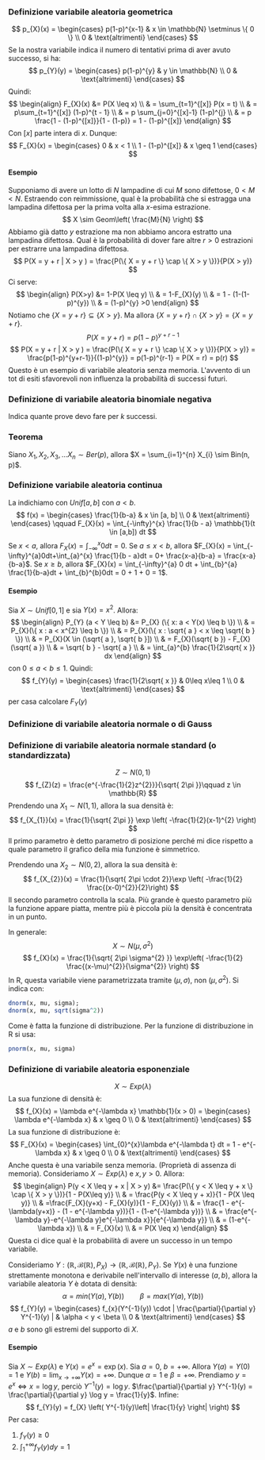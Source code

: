 ### Definizione variabile aleatoria geometrica
$$
p_{X}(x) = \begin{cases}
p(1-p)^{x-1} & x \in \mathbb{N} \setminus \{ 0 \} \\
0 & \text{altrimenti}
\end{cases}
$$
Se la nostra variabile indica il numero di tentativi prima di aver avuto successo, si ha:
$$
p_{Y}(y) = \begin{cases}
p(1-p)^{y}  & y \in \mathbb{N} \\
0 & \text{altrimenti}
\end{cases}
$$
Quindi:
$$
\begin{align}
F_{X}(x) &= P(X \leq x)  \\
 & = \sum_{t=1}^{[x]}  P(x = t)  \\
 & = p\sum_{t=1}^{[x]}  (1-p)^{t - 1} \\
 & = p \sum_{j=0}^{[x]-1}  (1-p)^{j} \\
 & = p \frac{1 - (1-p)^{[x]}}{1 - (1-p)} = 1 - (1-p)^{[x]}
\end{align}
$$
Con $[x]$ parte intera di $x$.
Dunque:
$$
F_{X}(x) = \begin{cases}
0 & x < 1 \\
1 - (1-p)^{[x]}  & x \geq 1
\end{cases}
$$
#### Esempio
Supponiamo di avere un lotto di $N$ lampadine di cui $M$ sono difettose, $0<M<N$. Estraendo con reimmissione, qual è la probabilità che si estragga una lampadina difettosa per la prima volta alla $x$-esima estrazione.
$$
X \sim Geom\left( \frac{M}{N} \right)
$$
Abbiamo già datto $y$ estrazione ma non abbiamo ancora estratto una lampadina difettosa.
Qual è la probabilità di dover fare altre $r>0$  estrazioni per estrarre una lampadina difettosa.
$$
P(X = y + r | X > y ) = \frac{P(\{ X = y + r \} \cap \{ X > y \})}{P(X > y)}
$$
Ci serve:
$$
\begin{align}
P(X>y) &= 1-P(X \leq y)  \\
 & = 1-F_{X}(y)  \\
 & = 1 - (1-(1-p)^{y}) \\
 & = (1-p)^{y} >0
\end{align}
$$
Notiamo che $\{ X = y + r \} \subseteq \{ X > y \}$. Ma allora $\{ X = y + r \} \cap \{ X > y \} = \{ X = y + r \}$.
$$
P(X =  y + r) = p(1-p)^{y + r - 1}
$$
$$
P(X = y + r | X > y ) = \frac{P(\{ X = y + r \} \cap \{ X > y \})}{P(X > y)} = \frac{p(1-p)^{y+r-1}}{(1-p)^{y}} = p(1-p)^{r-1} = P(X = r) = p(r)
$$
Questo è un esempio di variabile aleatoria senza memoria. L'avvento di un tot di esiti sfavorevoli non influenza la probabilità di successi futuri.
### Definizione di variabile aleatoria binomiale negativa
Indica quante prove devo fare per $k$ successi.
### Teorema
Siano $X_{1},X_{2},X_{3}, \dots X_{n} \sim Ber(p)$, allora $X = \sum_{i=1}^{n} X_{i} \sim Bin(n, p)$.

### Definizione variabile aleatoria continua
La indichiamo con $Unif[a,b]$ con $a < b$.
$$
f(x) = \begin{cases}
\frac{1}{b-a}  & x \in [a, b] \\
0  & \text{altrimenti}
\end{cases} \qquad
F_{X}(x) = \int_{-\infty}^{x} \frac{1}{b - a} \mathbb{1}(t \in [a,b]) dt
$$
Se $x < a$, allora $F_{X}(x) = \int_{-\infty}^{x} 0dt = 0$.
Se $a \leq x < b$, allora $F_{X}(x) = \int_{-\infty}^{a}0dt+\int_{a}^{x} \frac{1}{b - a}dt = 0+ \frac{x-a}{b-a} = \frac{x-a}{b-a}$.
Se $x \geq b$, allora $F_{X}(x) = \int_{-\infty}^{a} 0 dt + \int_{b}^{a} \frac{1}{b-a}dt + \int_{b}^{b}0dt = 0 + 1 + 0 = 1$.

#### Esempio
Sia $X \sim Unif[0, 1]$ e sia $Y(x) = x^{2}$. Allora:
$$
\begin{align}
P_{Y} (a < Y \leq b) &= P_{X} (\{ x: a < Y(x) \leq b \})  \\
 & = P_{X}(\{ x : a < x^{2} \leq b \}) \\
 & = P_{X}(\{ x : \sqrt{ a } < x \leq \sqrt{ b } \}) \\
 & = P_{X}(X \in (\sqrt{ a }, \sqrt{ b }]) \\
 & = F_{X}(\sqrt{ b }) - F_{X}(\sqrt{ a }) \\
 & = \sqrt{ b } - \sqrt{ a } \\
 & = \int_{a}^{b} \frac{1}{2\sqrt{ x }} dx
\end{align}
$$
con $0 \leq a < b \leq1$.
Quindi:
$$
f_{Y}(y) = \begin{cases}
\frac{1}{2\sqrt{ x }}  & 0\leq x\leq 1 \\
0  & \text{altrimenti}
\end{cases}
$$
per casa calcolare $F_{Y}(y)$
### Definizione di variabile aleatoria normale o di Gauss

### Definizione di variabile aleatoria normale standard (o standardizzata)
$$
Z \sim N(0,1)
$$
$$
f_{Z}(z) = \frac{e^{-\frac{1}{2}z^{2}}}{\sqrt{ 2\pi }}\qquad z \in \mathbb{R}
$$
Prendendo una $X_{1} \sim N(1,1)$, allora la sua densità è:
$$
f_{X_{1}}(x) = \frac{1}{\sqrt{ 2\pi }} \exp \left( -\frac{1}{2}(x-1)^{2} \right) 
$$
Il primo parametro è detto parametro di posizione perché mi dice rispetto a quale parametro il grafico della mia funzione è simmetrico.

Prendendo una $X_{2} \sim N(0, 2)$, allora la sua densità è:
$$
f_{X_{2}}(x) = \frac{1}{\sqrt{ 2\pi \cdot  2}}\exp \left( -\frac{1}{2} \frac{(x-0)^{2}}{2}\right) 
$$
Il secondo parametro controlla la scala. Più grande è questo parametro più la funzione appare piatta, mentre più è piccola più la densità è concentrata in un punto.

In generale:
$$
X \sim N(\mu, \sigma^{2})
$$
$$
f_{X}(x) = \frac{1}{\sqrt{ 2\pi \sigma^{2} }} \exp\left( -\frac{1}{2} \frac{(x-\mu)^{2}}{\sigma^{2}} \right)
$$
In R, questa variabile viene parametrizzata tramite $(\mu,\sigma)$, non $(\mu, \sigma^{2})$. Si indica con:
```r
dnorm(x, mu, sigma);
dnorm(x, mu, sqrt(sigma^2))
```
Come è fatta la funzione di distribuzione.
Per la funzione di distribuzione in R si usa:
```r
pnorm(x, mu, sigma)
```
### Definizione di variabile aleatoria esponenziale
$$
X \sim Exp(\lambda)
$$
La sua funzione di densità è:
$$
f_{X}(x) = \lambda e^{-\lambda x} \mathbb{1}(x > 0) = \begin{cases}
\lambda e^{-\lambda x}  & x \geq 0 \\
0 & \text{altrimenti}
\end{cases}
$$
La sua funzione di distribuzione è:
$$
F_{X}(x) = \begin{cases}
\int_{0}^{x}\lambda e^{-\lambda t} dt = 1 - e^{-\lambda x}  & x \geq 0 \\
0  & \text{altrimenti}
\end{cases}
$$
Anche questa è una variabile senza memoria. (Proprietà di assenza di memoria).
Consideriamo $X \sim Exp(\lambda)$ e $x, y > 0$. Allora:
$$
\begin{align}
P(y < X \leq y + x | X > y) &= \frac{P(\{ y < X \leq y + x \} \cap \{ X > y \})}{1 - P(X\leq y)}  \\
 & = \frac{P(y < X \leq y + x)}{1 - P(X \leq y)} \\
 & =\frac{F_{X}(y+x) - F_{X}(y)}{1 - F_{X}(y)} \\
 & = \frac{1 - e^{-\lambda(y+x)} - (1 - e^{-\lambda y})}{1 - (1-e^{-\lambda y})}  \\
 & = \frac{e^{-\lambda y}-e^{-\lambda y}e^{-\lambda x}}{e^{-\lambda y}}  \\
 & = (1-e^{-\lambda x}) \\
 & = F_{X}(x)  \\
 & = P(X \leq x)
\end{align}
$$
Questa ci dice qual è la probabilità di avere un successo in un tempo variabile.

Consideriamo $Y: (\mathbb{R}, \mathcal{B}(\mathbb{R}), P_{X}) \rightarrow (\mathbb{R}, \mathcal{B}(\mathbb{R}), P_{Y})$.
Se $Y(x)$ è una funzione strettamente monotona e derivabile nell'intervallo di interesse $(a, b)$, allora la variabile aleatoria $Y$ è dotata di densità:
$$
\alpha = min (Y(a), Y(b)) \qquad \beta = max(Y(a), Y(b))
$$
$$
f_{Y}(y) = \begin{cases}
f_{x}(Y^{-1}(y)) \cdot | \frac{\partial}{\partial y} Y^{-1}(y) |  & \alpha < y < \beta \\
0 & \text{altrimenti} 
\end{cases}
$$
$a$ e $b$ sono gli estremi del supporto di $X$.
#### Esempio
Sia $X \sim Exp(\lambda)$ e $Y(x) = e^{x} = \exp(x)$.
Sia $a = 0$, $b = +\infty$.
Allora $Y(a) = Y(0) = 1$ e $Y(b) = \lim_{ x \to +\infty } Y(x) = +\infty$.
Dunque $\alpha = 1$ e $\beta = +\infty$.
Prendiamo $y = e^{x} \Longleftrightarrow x = \log y$, perciò $Y^{-1}(y)= \log y$.
$\frac{\partial}{\partial y} Y^{-1}(y) = \frac{\partial}{\partial y} \log y = \frac{1}{y}$.
Infine:
$$
f_{Y}(y) = f_{X} \left( Y^{-1}(y)\left| \frac{1}{y}  \right|  \right)
$$
Per casa:
1) $f_{Y}(y) \geq 0$
2) $\int_{1}^{+\infty} f_{Y}(y)dy = 1$
